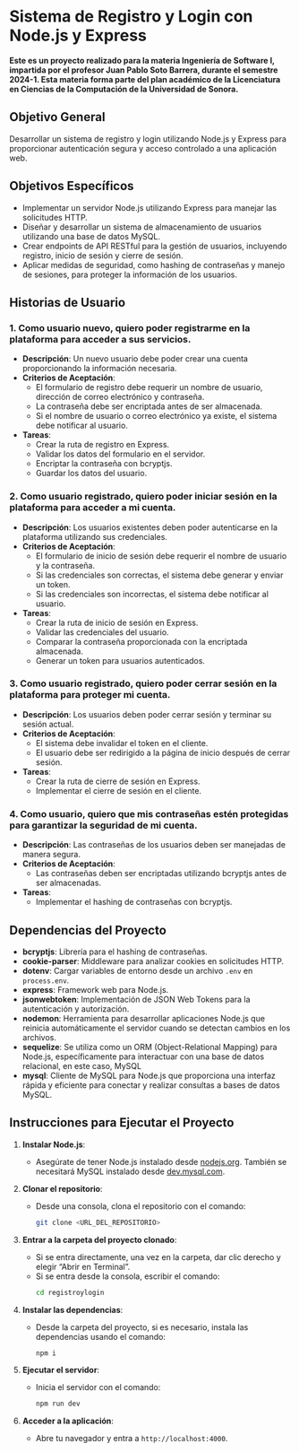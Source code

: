 # Sistema de Registro y Login con Node.js y Express

**Este es un proyecto realizado para la materia Ingeniería de Software I, impartida por el profesor Juan Pablo Soto Barrera, durante el semestre 2024-1. Esta materia forma parte del plan académico de la Licenciatura en Ciencias de la Computación de la Universidad de Sonora.**

## Objetivo General
Desarrollar un sistema de registro y login utilizando Node.js y Express para proporcionar autenticación segura y acceso controlado a una aplicación web.

## Objetivos Específicos
- Implementar un servidor Node.js utilizando Express para manejar las solicitudes HTTP.
- Diseñar y desarrollar un sistema de almacenamiento de usuarios utilizando una base de datos MySQL.
- Crear endpoints de API RESTful para la gestión de usuarios, incluyendo registro, inicio de sesión y cierre de sesión.
- Aplicar medidas de seguridad, como hashing de contraseñas y manejo de sesiones, para proteger la información de los usuarios.

## Historias de Usuario

### 1. Como usuario nuevo, quiero poder registrarme en la plataforma para acceder a sus servicios.
- **Descripción**: Un nuevo usuario debe poder crear una cuenta proporcionando la información necesaria.
- **Criterios de Aceptación**:
  - El formulario de registro debe requerir un nombre de usuario, dirección de correo electrónico y contraseña.
  - La contraseña debe ser encriptada antes de ser almacenada.
  - Si el nombre de usuario o correo electrónico ya existe, el sistema debe notificar al usuario.
- **Tareas**:
  - Crear la ruta de registro en Express.
  - Validar los datos del formulario en el servidor.
  - Encriptar la contraseña con bcryptjs.
  - Guardar los datos del usuario.

### 2. Como usuario registrado, quiero poder iniciar sesión en la plataforma para acceder a mi cuenta.
- **Descripción**: Los usuarios existentes deben poder autenticarse en la plataforma utilizando sus credenciales.
- **Criterios de Aceptación**:
  - El formulario de inicio de sesión debe requerir el nombre de usuario y la contraseña.
  - Si las credenciales son correctas, el sistema debe generar y enviar un token.
  - Si las credenciales son incorrectas, el sistema debe notificar al usuario.
- **Tareas**:
  - Crear la ruta de inicio de sesión en Express.
  - Validar las credenciales del usuario.
  - Comparar la contraseña proporcionada con la encriptada almacenada.
  - Generar un token para usuarios autenticados.

### 3. Como usuario registrado, quiero poder cerrar sesión en la plataforma para proteger mi cuenta.
- **Descripción**: Los usuarios deben poder cerrar sesión y terminar su sesión actual.
- **Criterios de Aceptación**:
  - El sistema debe invalidar el token en el cliente.
  - El usuario debe ser redirigido a la página de inicio después de cerrar sesión.
- **Tareas**:
  - Crear la ruta de cierre de sesión en Express.
  - Implementar el cierre de sesión en el cliente.

### 4. Como usuario, quiero que mis contraseñas estén protegidas para garantizar la seguridad de mi cuenta.
- **Descripción**: Las contraseñas de los usuarios deben ser manejadas de manera segura.
- **Criterios de Aceptación**:
  - Las contraseñas deben ser encriptadas utilizando bcryptjs antes de ser almacenadas.
- **Tareas**:
  - Implementar el hashing de contraseñas con bcryptjs.

## Dependencias del Proyecto
- **bcryptjs**: Librería para el hashing de contraseñas.
- **cookie-parser**: Middleware para analizar cookies en solicitudes HTTP.
- **dotenv**: Cargar variables de entorno desde un archivo `.env` en `process.env`.
- **express**: Framework web para Node.js.
- **jsonwebtoken**: Implementación de JSON Web Tokens para la autenticación y autorización.
- **nodemon**: Herramienta para desarrollar aplicaciones Node.js que reinicia automáticamente el servidor cuando se detectan cambios en los archivos.
- **sequelize**: Se utiliza como un ORM (Object-Relational Mapping) para Node.js, específicamente para interactuar con una base de datos relacional, en este caso, MySQL
- **mysql**: Cliente de MySQL para Node.js que proporciona una interfaz rápida y eficiente para conectar y realizar consultas a bases de datos MySQL.

## Instrucciones para Ejecutar el Proyecto

1. **Instalar Node.js**: 
   - Asegúrate de tener Node.js instalado desde [nodejs.org](https://nodejs.org/es). También se necesitará MySQL instalado desde [dev.mysql.com](https://dev.mysql.com/downloads/mysql/).

2. **Clonar el repositorio**:
   - Desde una consola, clona el repositorio con el comando:
     ```bash
     git clone <URL_DEL_REPOSITORIO>
     ```

3. **Entrar a la carpeta del proyecto clonado**:
   - Si se entra directamente, una vez en la carpeta, dar clic derecho y elegir “Abrir en Terminal”.
   - Si se entra desde la consola, escribir el comando:
     ```bash
     cd registroylogin
     ```

4. **Instalar las dependencias**:
   - Desde la carpeta del proyecto, si es necesario, instala las dependencias usando el comando:
     ```bash
     npm i
     ```

5. **Ejecutar el servidor**:
   - Inicia el servidor con el comando:
     ```bash
     npm run dev
     ```

6. **Acceder a la aplicación**:
   - Abre tu navegador y entra a `http://localhost:4000`.

